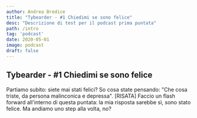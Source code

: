 ```yaml
---
author: Andrea Bredice
title: "Tybearder - #1 Chiedimi se sono felice"
desc: "Descrizione di test per il podcast prima puntata"
path: /intro
tag: 'podcast'
date: 2020-05-01
image: podcast
draft: false
---
```


## **Tybearder - #1 Chiedimi se sono felice**

Partiamo subito: siete mai stati felici?
So cosa state pensando: "Che cosa triste, da persona malinconica e depressa". [RISATA]
Faccio un flash forward all'interno di questa puntata: la mia risposta sarebbe sì, sono stato felice.
Ma andiamo uno step alla volta, no?